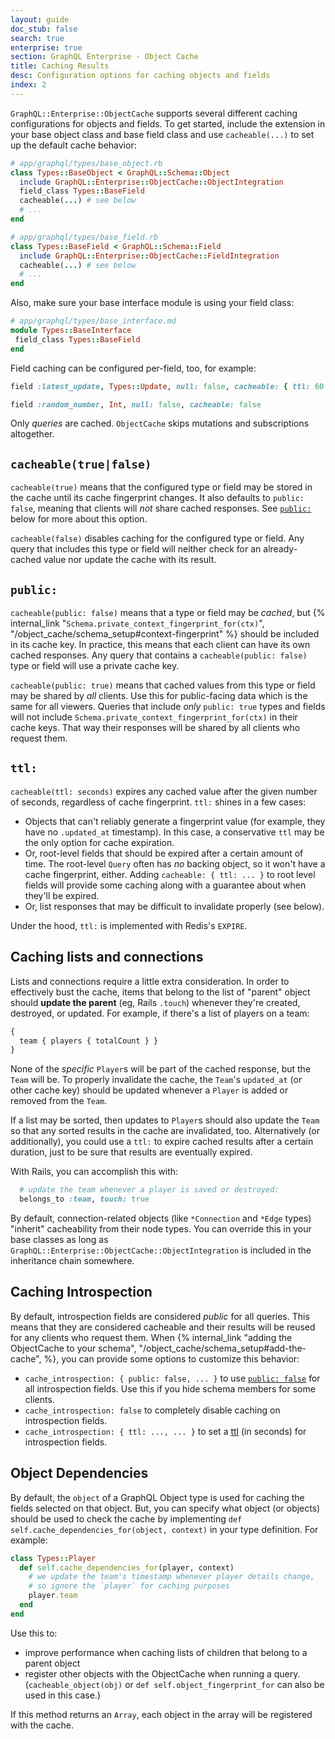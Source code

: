 ```yaml
---
layout: guide
doc_stub: false
search: true
enterprise: true
section: GraphQL Enterprise - Object Cache
title: Caching Results
desc: Configuration options for caching objects and fields
index: 2
---
```


`GraphQL::Enterprise::ObjectCache` supports several different caching configurations for objects and fields. To get started, include the extension in your base object class and base field class and use `cacheable(...)` to set up the default cache behavior:

```ruby
# app/graphql/types/base_object.rb
class Types::BaseObject < GraphQL::Schema::Object
  include GraphQL::Enterprise::ObjectCache::ObjectIntegration
  field_class Types::BaseField
  cacheable(...) # see below
  # ...
end
```

```ruby
# app/graphql/types/base_field.rb
class Types::BaseField < GraphQL::Schema::Field
  include GraphQL::Enterprise::ObjectCache::FieldIntegration
  cacheable(...) # see below
  # ...
end
```

Also, make sure your base interface module is using your field class:

```ruby
# app/graphql/types/base_interface.md
module Types::BaseInterface
 field_class Types::BaseField
end
```

Field caching can be configured per-field, too, for example:

```ruby
field :latest_update, Types::Update, null: false, cacheable: { ttl: 60 }

field :random_number, Int, null: false, cacheable: false
```

Only _queries_ are cached. `ObjectCache` skips mutations and subscriptions altogether.

## `cacheable(true|false)`

`cacheable(true)` means that the configured type or field may be stored in the cache until its cache fingerprint changes. It also defaults to `public: false`, meaning that clients will _not_ share cached responses. See [`public:`](#public) below for more about this option.

`cacheable(false)` disables caching for the configured type or field. Any query that includes this type or field will neither check for an already-cached value nor update the cache with its result.

## `public:`

`cacheable(public: false)` means that a type or field may be _cached_, but {% internal_link "`Schema.private_context_fingerprint_for(ctx)`", "/object_cache/schema_setup#context-fingerprint" %} should be included in its cache key. In practice, this means that each client can have its own cached responses. Any query that contains a `cacheable(public: false)` type or field will use a private cache key.

`cacheable(public: true)` means that cached values from this type or field may be shared by _all_ clients. Use this for public-facing data which is the same for all viewers. Queries that include _only_ `public: true` types and fields will not include `Schema.private_context_fingerprint_for(ctx)` in their cache keys. That way their responses will be shared by all clients who request them.

## `ttl:`

`cacheable(ttl: seconds)` expires any cached value after the given number of seconds, regardless of cache fingerprint. `ttl:` shines in a few cases:

- Objects that can't reliably generate a fingerprint value (for example, they have no `.updated_at` timestamp). In this case, a conservative `ttl` may be the only option for cache expiration.
- Or, root-level fields that should be expired after a certain amount of time. The root-level `Query` often has _no_ backing object, so it won't have a cache fingerprint, either. Adding `cacheable: { ttl: ... }` to root level fields will provide some caching along with a guarantee about when they'll be expired.
- Or, list responses that may be difficult to invalidate properly (see below).

Under the hood, `ttl:` is implemented with Redis's `EXPIRE`.

## Caching lists and connections

Lists and connections require a little extra consideration. In order to effectively bust the cache, items that belong to the list of "parent" object should __update the parent__ (eg, Rails `.touch`) whenever they're created, destroyed, or updated. For example, if there's a list of players on a team:

```graphql
{
  team { players { totalCount } }
}
```

None of the _specific_ `Player`s will be part of the cached response, but the `Team` will be. To properly invalidate the cache, the `Team`'s `updated_at` (or other cache key) should be updated whenever a `Player` is added or removed from the `Team`.

If a list may be sorted, then updates to `Player`s should also update the `Team` so that any sorted results in the cache are invalidated, too. Alternatively (or additionally), you could use a `ttl:` to expire cached results after a certain duration, just to be sure that results are eventually expired.

With Rails, you can accomplish this with:

```ruby
  # update the team whenever a player is saved or destroyed:
  belongs_to :team, touch: true
```

By default, connection-related objects (like `*Connection` and `*Edge` types) "inherit" cacheability from their node types. You can override this in your base classes as long as `GraphQL::Enterprise::ObjectCache::ObjectIntegration` is included in the inheritance chain somewhere.

## Caching Introspection

By default, introspection fields are considered _public_ for all queries. This means that they are considered cacheable and their results will be reused for any clients who request them. When {% internal_link "adding the ObjectCache to your schema", "/object_cache/schema_setup#add-the-cache", %}, you can provide some options to customize this behavior:

- `cache_introspection: { public: false, ... }` to use [`public: false`](#public) for all introspection fields. Use this if you hide schema members for some clients.
- `cache_introspection: false` to completely disable caching on introspection fields.
- `cache_introspection: { ttl: ..., ... }` to set a [ttl](#ttl) (in seconds) for introspection fields.

## Object Dependencies

By default, the `object` of a GraphQL Object type is used for caching the fields selected on that object. But, you can specify what object (or objects) should be used to check the cache by implementing `def self.cache_dependencies_for(object, context)` in your type definition. For example:

```ruby
class Types::Player
  def self.cache_dependencies_for(player, context)
    # we update the team's timestamp whenever player details change,
    # so ignore the `player` for caching purposes
    player.team
  end
end
```

Use this to:

- improve performance when caching lists of children that belong to a parent object
- register other objects with the ObjectCache when running a query. (`cacheable_object(obj)` or `def self.object_fingerprint_for` can also be used in this case.)

If this method returns an `Array`, each object in the array will be registered with the cache.
